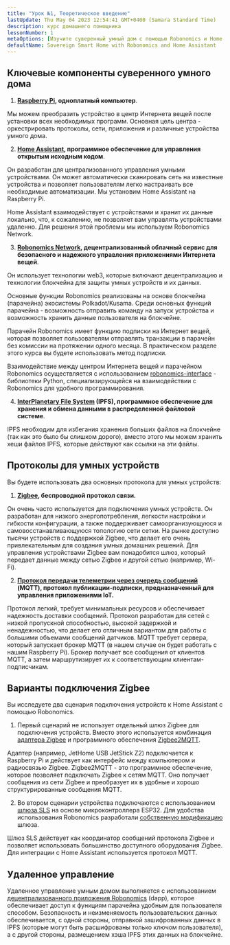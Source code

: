 ```yaml
---
title: "Урок №1, Теоретическое введение"
lastUpdate: Thu May 04 2023 12:54:41 GMT+0400 (Samara Standard Time)
description: курс домашнего помощника
lessonNumber: 1
metaOptions: [Изучите суверенный умный дом с помощью Robonomics и Home Assistant]
defaultName: Sovereign Smart Home with Robonomics and Home Assistant
---
```


## Ключевые компоненты суверенного умного дома 

<List>

1. **[Raspberry Pi](https://www.raspberrypi.org/), одноплатный компьютер**.

Мы можем преобразить устройство в центр Интернета вещей после установки всех необходимых программ. Основная цель центра - оркестрировать протоколы, сети, приложения и различные устройства умного дома.

2. **[Home Assistant](https://www.home-assistant.io/), программное обеспечение для управления открытым исходным кодом**.

Он разработан для централизованного управления умными устройствами. Он может автоматически сканировать сеть на известные устройства и позволяет пользователям легко настраивать все необходимые автоматизации. Мы установим Home Assistant на Raspberry Pi.

Home Assistant взаимодействует с устройствами и хранит их данные локально, что, к сожалению, не позволяет вам управлять устройствами удаленно. Для решения этой проблемы мы используем Robonomics Network.

3. **[Robonomics Network](https://robonomics.network/), децентрализованный облачный сервис для безопасного и надежного управления приложениями Интернета вещей**.

Он использует технологии web3, которые включают децентрализацию и технологии блокчейна для защиты умных устройств и их данных.

Основные функции Robonomics реализованы на основе блокчейна (парачейна) экосистемы Polkadot/Kusama. Среди основных функций парачейна - возможность отправить команду на запуск устройства и возможность хранить данные пользователя на блокчейне.

Парачейн Robonomics имеет функцию подписки на Интернет вещей, которая позволяет пользователям отправлять транзакции в парачейн без комиссии на протяжении одного месяца. В практическом разделе этого курса вы будете использовать метод подписки.

Взаимодействие между центром Интернета вещей и парачейном Robonomics осуществляется с использованием [robonomics-interface](https://github.com/Multi-Agent-io/Robonomics-interface) - библиотеки Python, специализирующейся на взаимодействии с Robonomics для удобного программирования.

4. **[InterPlanetary File System](https://ipfs.tech/) (IPFS), программное обеспечение для хранения и обмена данными в распределенной файловой системе**.

IPFS необходим для избегания хранения больших файлов на блокчейне (так как это было бы слишком дорого), вместо этого мы можем хранить хеши файлов IPFS, которые действуют как ссылки на эти файлы.

## Протоколы для умных устройств
Вы будете использовать два основных протокола для умных устройств:

1. **[Zigbee](https://csa-iot.org/all-solutions/zigbee/), беспроводной протокол связи.**

Он очень часто используется для подключения умных устройств. Он разработан для низкого энергопотребления, легкости настройки и гибкости конфигурации, а также поддерживает самоорганизующуюся и самовосстанавливающуюся топологию сети сетки. На рынке доступно тысячи устройств с поддержкой Zigbee, что делает его очень привлекательным для создания умных домашних решений. Для управления устройствами Zigbee вам понадобится шлюз, который передает данные между сетью Zigbee и другой сетью (например, Wi-Fi).

2. **[Протокол передачи телеметрии через очередь сообщений](https://mqtt.org/) (MQTT), протокол публикации-подписки, предназначенный для управления приложениями IoT.**

Протокол легкий, требует минимальных ресурсов и обеспечивает надежность доставки сообщений. Протокол разработан для сетей с низкой пропускной способностью, высокой задержкой и ненадежностью, что делает его отличным вариантом для работы с большими объемами сообщений датчиков. MQTT требует сервера, который запускает брокер MQTT (в нашем случае он будет работать с нашим Raspberry Pi). Брокер получает все сообщения от клиентов MQTT, а затем маршрутизирует их к соответствующим клиентам-подписчикам.

## Варианты подключения Zigbee
Вы исследуете два сценария подключения устройств к Home Assistant с помощью Robonomics.

1. Первый сценарий не использует отдельный шлюз Zigbee для подключения устройств. Вместо этого используется комбинация [адаптера Zigbee](https://www.zigbee2mqtt.io/guide/adapters/) и программного обеспечения [Zigbee2MQTT](https://www.zigbee2mqtt.io/guide/adapters/).

<LessonImages figure figureCaption="Architectural scheme of the scenario with Zigbee adapter" src="smart-house-course/lesson-1-1.png" alt="Architectural scheme of the scenario with Zigbee adapter"/>

Адаптер (например, JetHome USB JetStick Z2) подключается к Raspberry Pi и действует как интерфейс между компьютером и радиосвязью Zigbee. Zigbee2MQTT - это программное обеспечение, которое позволяет подключать Zigbee к сетям MQTT. Оно получает сообщения из сети Zigbee и преобразует их в удобные и хорошо структурированные сообщения MQTT.

2. Во втором сценарии устройства подключаются с использованием [шлюза SLS](https://github.com/slsys/Gateway) на основе микроконтроллера ESP32. Для удобства использования Robonomics разработали [собственную модификацию](https://oshwlab.com/ludovich88/robonomics_sls_gateway_v01) шлюза.

<LessonImages figure figureCaption="Architectural scheme of the scenario with SLS Gateway" src="smart-house-course/lesson-1-2.png" alt="Architectural scheme of the scenario with SLS Gateway"/>

Шлюз SLS действует как координатор сообщений протокола Zigbee и позволяет использовать большинство доступного оборудования Zigbee. Для интеграции с Home Assistant используется протокол MQTT.

## Удаленное управление

Удаленное управление умным домом выполняется с использованием [децентрализованного приложения Robonomics](https://dapp.robonomics.network/) (dapp), которое обеспечивает доступ к функциям парачейна удобным для пользователя способом. Безопасность и неизменяемость пользовательских данных обеспечивается, с одной стороны, отправкой зашифрованных данных в IPFS (которые могут быть расшифрованы только ключом пользователя), а с другой стороны, размещением хэша IPFS этих данных на блокчейне.

</List>



